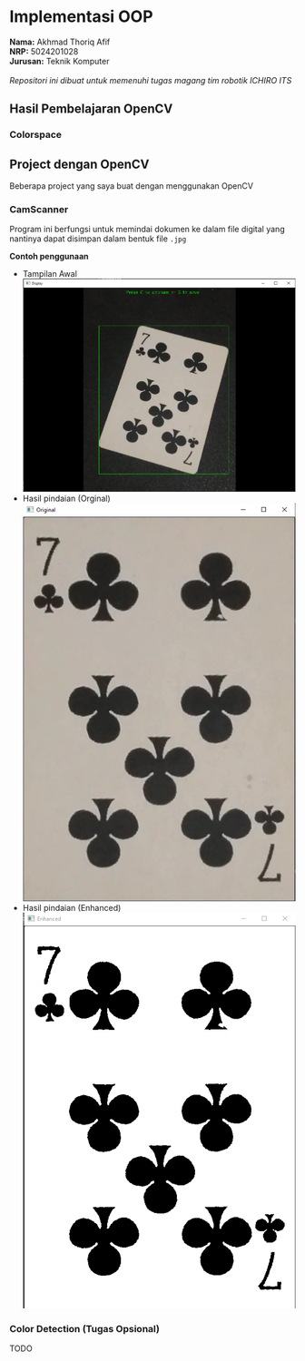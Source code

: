 # Implementasi OOP
<b>Nama:</b> Akhmad Thoriq Afif </br>
<b>NRP:</b> 5024201028 </br>
<b>Jurusan:</b> Teknik Komputer </br></br>
<i>Repositori ini dibuat untuk memenuhi tugas magang tim robotik ICHIRO ITS</i>

## Hasil Pembelajaran OpenCV
### Colorspace


## Project dengan OpenCV
Beberapa project yang saya buat dengan menggunakan OpenCV
### CamScanner
Program ini berfungsi untuk memindai dokumen ke dalam file digital yang nantinya dapat disimpan dalam bentuk file `.jpg`

__Contoh penggunaan__
+ Tampilan Awal
  ![interface](image/interface.png)
+ Hasil pindaian (Orginal)
  ![Original](image/original.png)
+ Hasil pindaian (Enhanced)
  ![Enhanced](image/enhanced.png)
### Color Detection (Tugas Opsional)
TODO


